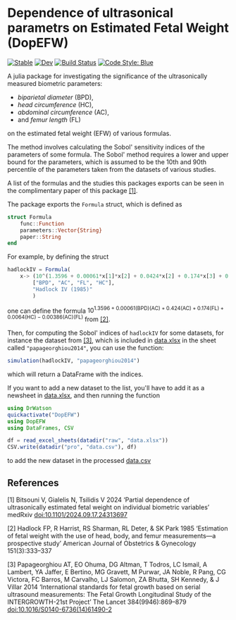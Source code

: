 # **D**ependence **o**f ultrasonical **p**arametrs on **E**stimated **F**etal **W**eight (DopEFW)

[![Stable](https://img.shields.io/badge/docs-stable-blue.svg)](https://TsilidisV.github.io/DopEFW.jl/stable/)
[![Dev](https://img.shields.io/badge/docs-dev-blue.svg)](https://TsilidisV.github.io/DopEFW.jl/dev/)
[![Build Status](https://github.com/TsilidisV/DopEFW.jl/actions/workflows/CI.yml/badge.svg?branch=master)](https://github.com/TsilidisV/DopEFW.jl/actions/workflows/CI.yml?query=branch%3Amaster)
[![Code Style: Blue](https://img.shields.io/badge/code%20style-blue-4495d1.svg)](https://github.com/invenia/BlueStyle)

A julia package for investigating the significance of the ultrasonically measured biometric parameters:
- _biparietal diameter_ (BPD),
- _head circumference_ (HC),
- _abdominal circumference_ (AC),
- and _femur length_ (FL)

on the estimated fetal weight (EFW) of various formulas.

The method involves calculating the Sobol' sensitivity indices of the parameters of some formula. The Sobol' method requires a lower and upper bound for the parameters, which is assumed to be the 10th and 90th percentile of the parameters taken from the datasets of various studies.

A list of the formulas and the studies this packages exports can be seen in the complimentary paper of this package [[1]](#1).

The package exports the ``Formula`` struct, which is defined as

```julia
struct Formula
    func::Function
    parameters::Vector{String}
    paper::String
end
```

For example, by defining the struct
```julia
hadlockIV = Formula(
    x-> (10^(1.3596 + 0.00061*x[1]*x[2] + 0.0424*x[2] + 0.174*x[3] + 0.0064*x[4] - 0.00386*x[2]*x[3])),
        ["BPD", "AC", "FL", "HC"],
        "Hadlock IV (1985)"
        )
```

one can define the formula $10^{1.3596+0.00061\left(\text{BPD}\right)\left(\text{AC}\right)+0.424\left(\text{AC}\right)+0.174\left(\text{FL}\right)+0.0064\left(\text{HC}\right)-0.00386\left(\text{AC}\right)\left(\text{FL}\right)}$ from [[2]](#2).

Then, for computing the Sobol' indices of ```hadlockIV``` for some datasets, for instance the dataset from [[3]](#3), which is included in [data.xlsx](data/raw/data.xlsx) in the sheet called ```"papageorghiou2014"```, you can use the function:
```julia
simulation(hadlockIV, "papageorghiou2014") 
```
which will return a DataFrame with the indices.

If you want to add a new dataset to the list, you'll have to add it as a newsheet in [data.xlsx](data/raw/data.xlsx), and then running the function
```julia
using DrWatson
quickactivate("DopEFW")
using DopEFW
using DataFrames, CSV

df = read_excel_sheets(datadir("raw", "data.xlsx"))
CSV.write(datadir("pro", "data.csv"), df)
```
to add the new dataset in the processed [data.csv](data/pro/data.csv)

## References
<a id="1">[1]</a> 
Bitsouni V, Gialelis N, Tsilidis V 2024 ‘Partial dependence of ultrasonically estimated fetal weight on individual biometric variables’ medRxiv [doi:10.1101/2024.09.17.24313697](https://doi.org/10.1101/2024.09.17.24313697)

<a id="2">[2]</a> 
Hadlock FP, R Harrist, RS Sharman, RL Deter, & SK Park 1985 ‘Estimation of fetal weight with the use of head, body, and femur measurements—a prospective study’ American Journal of Obstetrics & Gynecology 151(3):333–337

<a id="3">[3]</a> 
Papageorghiou AT, EO Ohuma, DG Altman, T Todros, LC Ismail, A Lambert, YA Jaffer, E Bertino, MG Gravett, M Purwar, JA Noble, R Pang, CG Victora, FC Barros, M Carvalho, LJ Salomon, ZA Bhutta, SH Kennedy, & J Villar 2014 ‘International standards for fetal growth based on serial ultrasound measurements: The Fetal Growth Longitudinal Study of the INTERGROWTH-21st Project’ The Lancet 384(9946):869–879 [doi:10.1016/S0140-6736(14)61490-2](https://doi.org/10.1016/S0140-6736(14)61490-2)